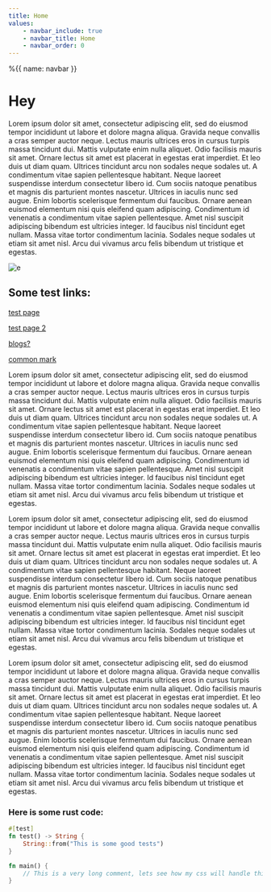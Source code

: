```yaml
---
title: Home
values:
    - navbar_include: true
    - navbar_title: Home
    - navbar_order: 0
---
```

%{{
    name: navbar
}}

# Hey
Lorem ipsum dolor sit amet, consectetur adipiscing elit, sed do eiusmod tempor incididunt ut labore et dolore magna aliqua. Gravida neque convallis a cras semper auctor neque. Lectus mauris ultrices eros in cursus turpis massa tincidunt dui. Mattis vulputate enim nulla aliquet. Odio facilisis mauris sit amet. Ornare lectus sit amet est placerat in egestas erat imperdiet. Et leo duis ut diam quam. Ultrices tincidunt arcu non sodales neque sodales ut. A condimentum vitae sapien pellentesque habitant. Neque laoreet suspendisse interdum consectetur libero id. Cum sociis natoque penatibus et magnis dis parturient montes nascetur. Ultrices in iaculis nunc sed augue. Enim lobortis scelerisque fermentum dui faucibus. Ornare aenean euismod elementum nisi quis eleifend quam adipiscing. Condimentum id venenatis a condimentum vitae sapien pellentesque. Amet nisl suscipit adipiscing bibendum est ultricies integer. Id faucibus nisl tincidunt eget nullam. Massa vitae tortor condimentum lacinia. Sodales neque sodales ut etiam sit amet nisl. Arcu dui vivamus arcu felis bibendum ut tristique et egestas.

![e](assets/example.png)

## Some test links:
[test page](nottest/test.html)

[test page 2](test-path/test.html)

[blogs?](bloglist/)

[common mark](https://commonmark.org/#what)


Lorem ipsum dolor sit amet, consectetur adipiscing elit, sed do eiusmod tempor incididunt ut labore et dolore magna aliqua. Gravida neque convallis a cras semper auctor neque. Lectus mauris ultrices eros in cursus turpis massa tincidunt dui. Mattis vulputate enim nulla aliquet. Odio facilisis mauris sit amet. Ornare lectus sit amet est placerat in egestas erat imperdiet. Et leo duis ut diam quam. Ultrices tincidunt arcu non sodales neque sodales ut. A condimentum vitae sapien pellentesque habitant. Neque laoreet suspendisse interdum consectetur libero id. Cum sociis natoque penatibus et magnis dis parturient montes nascetur. Ultrices in iaculis nunc sed augue. Enim lobortis scelerisque fermentum dui faucibus. Ornare aenean euismod elementum nisi quis eleifend quam adipiscing. Condimentum id venenatis a condimentum vitae sapien pellentesque. Amet nisl suscipit adipiscing bibendum est ultricies integer. Id faucibus nisl tincidunt eget nullam. Massa vitae tortor condimentum lacinia. Sodales neque sodales ut etiam sit amet nisl. Arcu dui vivamus arcu felis bibendum ut tristique et egestas.

Lorem ipsum dolor sit amet, consectetur adipiscing elit, sed do eiusmod tempor incididunt ut labore et dolore magna aliqua. Gravida neque convallis a cras semper auctor neque. Lectus mauris ultrices eros in cursus turpis massa tincidunt dui. Mattis vulputate enim nulla aliquet. Odio facilisis mauris sit amet. Ornare lectus sit amet est placerat in egestas erat imperdiet. Et leo duis ut diam quam. Ultrices tincidunt arcu non sodales neque sodales ut. A condimentum vitae sapien pellentesque habitant. Neque laoreet suspendisse interdum consectetur libero id. Cum sociis natoque penatibus et magnis dis parturient montes nascetur. Ultrices in iaculis nunc sed augue. Enim lobortis scelerisque fermentum dui faucibus. Ornare aenean euismod elementum nisi quis eleifend quam adipiscing. Condimentum id venenatis a condimentum vitae sapien pellentesque. Amet nisl suscipit adipiscing bibendum est ultricies integer. Id faucibus nisl tincidunt eget nullam. Massa vitae tortor condimentum lacinia. Sodales neque sodales ut etiam sit amet nisl. Arcu dui vivamus arcu felis bibendum ut tristique et egestas.

Lorem ipsum dolor sit amet, consectetur adipiscing elit, sed do eiusmod tempor incididunt ut labore et dolore magna aliqua. Gravida neque convallis a cras semper auctor neque. Lectus mauris ultrices eros in cursus turpis massa tincidunt dui. Mattis vulputate enim nulla aliquet. Odio facilisis mauris sit amet. Ornare lectus sit amet est placerat in egestas erat imperdiet. Et leo duis ut diam quam. Ultrices tincidunt arcu non sodales neque sodales ut. A condimentum vitae sapien pellentesque habitant. Neque laoreet suspendisse interdum consectetur libero id. Cum sociis natoque penatibus et magnis dis parturient montes nascetur. Ultrices in iaculis nunc sed augue. Enim lobortis scelerisque fermentum dui faucibus. Ornare aenean euismod elementum nisi quis eleifend quam adipiscing. Condimentum id venenatis a condimentum vitae sapien pellentesque. Amet nisl suscipit adipiscing bibendum est ultricies integer. Id faucibus nisl tincidunt eget nullam. Massa vitae tortor condimentum lacinia. Sodales neque sodales ut etiam sit amet nisl. Arcu dui vivamus arcu felis bibendum ut tristique et egestas.

### Here is some rust code:
```rust
#[test]
fn test() -> String {
    String::from("This is some good tests")
}

fn main() {
    // This is a very long comment, lets see how my css will handle this very long comment. Will it wrap? will it scroll, or will it just flat out break
}
```
